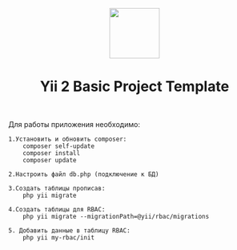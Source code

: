 <p align="center">
    <a href="https://github.com/yiisoft" target="_blank">
        <img src="https://avatars0.githubusercontent.com/u/993323" height="100px">
    </a>
    <h1 align="center">Yii 2 Basic Project Template</h1>
    <br>
</p>

Для работы приложения необходимо:

    1.Установить и обновить composer: 
        composer self-update
        composer install
        composer update
        
    2.Настроить файл db.php (подключение к БД)
    
    3.Создать таблицы прописав:
        php yii migrate
        
    4.Создать таблицы для RBAC:
        php yii migrate --migrationPath=@yii/rbac/migrations
        
    5. Добавить данные в таблицу RBAC: 
        php yii my-rbac/init
        
  
